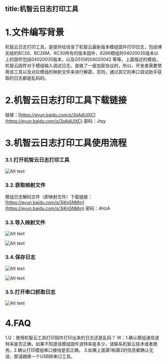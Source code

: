 title:机智云日志打印工具
---
# 1.文件编写背景

 机智云日志打印工具，是提供给烧录了机智云最新版本模组固件打印日志，包括博实结的BC20、BC26M、RC30所有的版本固件，8266模组的04020035版本以上的固件包括04020035版本，以及G510的04020042 等等。上面描述的模组，机智云固件对于模组输入调试日志，是做了一层加密协议的，所以，开发者需要使用该工具以及对应模组的映射文件来进行解密。否则，通过其它的串口调试助手获取的日志都是乱码的。
# 2.机智云日志打印工具下载链接

链接：[https://eyun.baidu.com/s/3oAdUlXC](https://eyun.baidu.com/s/3oAdUlXC) 密码：Jtqy

# 3.机智云日志打印工具使用流程
### 3.1.打开机智云日志打印工具

![Alt text](./png1.png)


### 3.2.获取映射文件
模组日志解码文件（即映射文件）下载链接：[https://eyun.baidu.com/s/3jKn5NMm](https://eyun.baidu.com/s/3jKn5NMm) 密码：4HzA

### 3.3.导入映射文件

![Alt text](./png2.png)

![Alt text](./png3.png)



### 3.4.保存日志

![Alt text](./png4.png)

![Alt text](./png5.png)


### 3.5.打开串口抓取日志

![Alt text](./png6.png)


# 4.FAQ

1.Q：使用机智云工具打印固件打印出来的日志还是乱码？
  W：1.确认模组通信波特率是否正确，如果不知道该模组固件波特率是多少，请联系机智云技术或者商务。2.确认打印模组串口接线是否正确。  3.如果上面第1和第2的信息都确认无误，那请跟换一个USB转串口工具。
